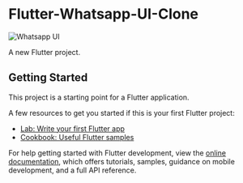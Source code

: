# Flutter-Whatsapp-UI-Clone

![Whatsapp UI](https://github.com/nobelleon/Flutter-Whatsapp-UI-Clone/assets/76748114/7d24fb4e-b6e3-426f-8e25-2df4f3c9affd)

A new Flutter project.      

## Getting Started

This project is a starting point for a Flutter application.

A few resources to get you started if this is your first Flutter project:

- [Lab: Write your first Flutter app](https://docs.flutter.dev/get-started/codelab)
- [Cookbook: Useful Flutter samples](https://docs.flutter.dev/cookbook)

For help getting started with Flutter development, view the
[online documentation](https://docs.flutter.dev/), which offers tutorials,
samples, guidance on mobile development, and a full API reference.
